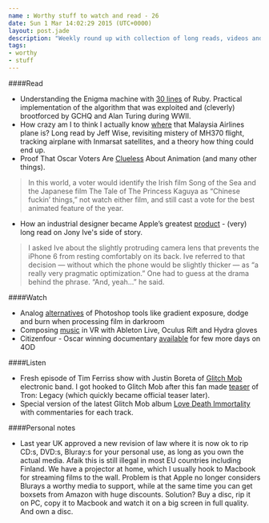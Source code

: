 ```yaml
---
name : Worthy stuff to watch and read - 26
date: Sun 1 Mar 14:02:29 2015 (UTC+0000)
layout: post.jade
description: "Weekly round up with collection of long reads, videos and podcasts worthy of your attention. In this week's issue: Enigma machine in Ruby language, story of Jony Ive, Photoshop tools in analog darkroom, Glitch Mob."
tags:
- worthy
- stuff
---
```


####Read

* Understanding the Enigma machine with [30 lines](http://red-badger.com/blog/2015/02/23/understanding-the-enigma-machine-with-30-lines-of-ruby-star-of-the-2014-film-the-imitation-game/) of Ruby. Practical implementation of the algorithm that was exploited and (cleverly) brootforced by GCHQ and Alan Turing during WWII.
* How crazy am I to think I actually know [where](http://nymag.com/daily/intelligencer/2015/02/jeff-wise-mh370-theory.html) that Malaysia Airlines plane is? Long read by Jeff Wise, revisiting mistery of MH370 flight, tracking airplane with Inmarsat satellites, and a theory how thing could end up.
* Proof That Oscar Voters Are [Clueless](http://www.cartoonbrew.com/award-season-focus/proof-that-oscar-voters-are-clueless-about-animation-109456.html) About Animation (and many other things).

>In this world, a voter would identify the Irish film Song of the Sea and the Japanese film The Tale of The Princess Kaguya as “Chinese fuckin’ things,” not watch either film, and still cast a vote for the best animated feature of the year.

* How an industrial designer became Apple’s greatest [product](http://www.newyorker.com/magazine/2015/02/23/shape-things-come) - (very) long read on Jony Ive's side of story.

>I asked Ive about the slightly protruding camera lens that prevents the iPhone 6 from resting comfortably on its back. Ive referred to that decision — without which the phone would be slightly thicker — as “a really very pragmatic optimization.” One had to guess at the drama behind the phrase. “And, yeah...” he said.

####Watch

* Analog [alternatives](https://www.youtube.com/watch?v=_2mQsUIc97E) of Photoshop tools like gradient exposure, dodge and burn when processing film in darkroom
* Composing [music](https://www.ableton.com/en/blog/controlling-live-oculus-rift/) in VR with Ableton Live, Oculus Rift and Hydra gloves
* Citizenfour - Oscar winning documentary [available](http://www.channel4.com/programmes/citizenfour/on-demand/58860-001) for few more days on 4OD

####Listen

* Fresh episode of Tim Ferriss show with Justin Boreta of [Glitch Mob](https://itunes.apple.com/gb/podcast/ep-62-edm-cinderella-how-glitch/id863897795?i=336123823&mt=2) electronic band. I got hooked to Glitch Mob after this fan made [teaser](https://www.youtube.com/watch?v=L_FYoB3Epw4) of Tron: Legacy (which quickly became official teaser later).
* Special version of the latest Glitch Mob album [Love Death Immortality](http://open.spotify.com/album/6X8qPsqch7dFKg2M1ci0zG) with commentaries for each track.

####Personal notes

* Last year UK approved a new revision of law where it is now ok to rip CD:s, DVD:s, Bluray:s for your personal use, as long as you own the actual media. Afaik this is still illegal in most EU countries including Finland. We have a projector at home, which I usually hook to Macbook for streaming films to the wall. Problem is that Apple no longer considers Blurays a worthy media to support, while at the same time you can get boxsets from Amazon with huge discounts. Solution? Buy a disc, rip it on PC, copy it to Macbook and watch it on a big screen in full quality. And own a disc.

